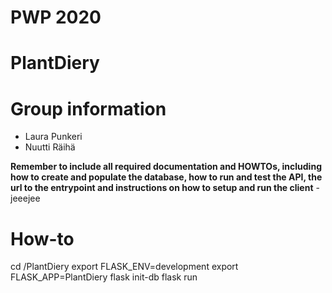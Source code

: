 # PWP 2020
# PlantDiery
# Group information
* Laura Punkeri
* Nuutti Räihä

__Remember to include all required documentation and HOWTOs, including how to create and populate the database, how to run and test the API, the url to the entrypoint and instructions on how to setup and run the client__
-jeeejee


# How-to
 
 cd <path>/PlantDiery
 export FLASK_ENV=development
 export FLASK_APP=PlantDiery
 flask init-db
 flask run
